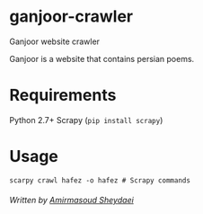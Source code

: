# ganjoor-crawler
Ganjoor website crawler

Ganjoor is a website that contains persian poems.

# Requirements
Python 2.7+
Scrapy (`pip install scrapy`)

# Usage
```
scarpy crawl hafez -o hafez # Scrapy commands
```

###### Written by [Amirmasoud Sheydaei](http://blog.amirmasoud.net/)
